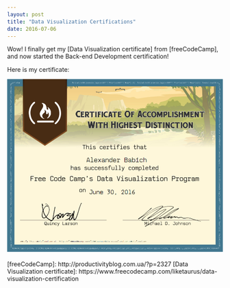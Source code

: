 ```yaml
---
layout: post
title: "Data Visualization Certifications"
date: 2016-07-06
---
```


Wow! I finally get my [Data Visualization certificate] from [freeCodeCamp], and now started the Back-end Development certification!

Here is my certificate:

<center>
<img src="/files/data-visualization.png" border="0" width="574">
</center>

<br>
[freeCodeCamp]: http://productivityblog.com.ua/?p=2327
[Data Visualization certificate]: https://www.freecodecamp.com/liketaurus/data-visualization-certification

